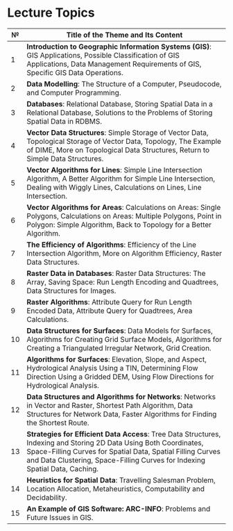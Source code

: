 # Lecture Topics

| №  | Title of the Theme and Its Content |
| --- | ----------------------------------- |
| 1 | **Introduction to Geographic Information Systems (GIS)**: GIS Applications, Possible Classification of GIS Applications, Data Management Requirements of GIS, Specific GIS Data Operations. |
| 2 | **Data Modelling**: The Structure of a Computer, Pseudocode, and Computer Programming. |
| 3 | **Databases**: Relational Database, Storing Spatial Data in a Relational Database, Solutions to the Problems of Storing Spatial Data in RDBMS. |
| 4 | **Vector Data Structures**: Simple Storage of Vector Data, Topological Storage of Vector Data, Topology, The Example of DIME, More on Topological Data Structures, Return to Simple Data Structures. |
| 5 | **Vector Algorithms for Lines**: Simple Line Intersection Algorithm, A Better Algorithm for Simple Line Intersection, Dealing with Wiggly Lines, Calculations on Lines, Line Intersection. |
| 6 | **Vector Algorithms for Areas**: Calculations on Areas: Single Polygons, Calculations on Areas: Multiple Polygons, Point in Polygon: Simple Algorithm, Back to Topology for a Better Algorithm. |
| 7 | **The Efficiency of Algorithms**: Efficiency of the Line Intersection Algorithm, More on Algorithm Efficiency, Raster Data Structures. |
| 8 | **Raster Data in Databases**: Raster Data Structures: The Array, Saving Space: Run Length Encoding and Quadtrees, Data Structures for Images. |
| 9 | **Raster Algorithms**: Attribute Query for Run Length Encoded Data, Attribute Query for Quadtrees, Area Calculations. |
| 10 | **Data Structures for Surfaces**: Data Models for Surfaces, Algorithms for Creating Grid Surface Models, Algorithms for Creating a Triangulated Irregular Network, Grid Creation. |
| 11 | **Algorithms for Surfaces**: Elevation, Slope, and Aspect, Hydrological Analysis Using a TIN, Determining Flow Direction Using a Gridded DEM, Using Flow Directions for Hydrological Analysis. |
| 12 | **Data Structures and Algorithms for Networks**: Networks in Vector and Raster, Shortest Path Algorithm, Data Structures for Network Data, Faster Algorithms for Finding the Shortest Route. |
| 13 | **Strategies for Efficient Data Access**: Tree Data Structures, Indexing and Storing 2D Data Using Both Coordinates, Space-Filling Curves for Spatial Data, Spatial Filling Curves and Data Clustering, Space-Filling Curves for Indexing Spatial Data, Caching. |
| 14 | **Heuristics for Spatial Data**: Travelling Salesman Problem, Location Allocation, Metaheuristics, Computability and Decidability. |
| 15 | **An Example of GIS Software: ARC-INFO**: Problems and Future Issues in GIS. |
